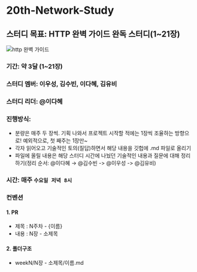 # 20th-Network-Study

## 스터디 목표: HTTP 완벽 가이드 완독 스터디(1~21장)

![http 완벽 가이드](https://user-images.githubusercontent.com/15176192/163679505-329ae33b-d98c-469c-a400-c5cc0de20ddb.jpeg)

### 기간: 약 3달 (1~21장)

### 스터디 멤버: 이우성, 김수빈, 이다혜, 김유비

### 스터디 리더: @이다혜

### 진행방식:
- 분량은 매주 두 장씩. 기획 나와서 프로젝트 시작할 적에는 1장씩 조율하는 방향으로! 예외적으로, 첫 째주는 1장만~
- 각자 읽어오고 기술적인 토의(질답)하면서 해당 내용을 깃헙에 .md 파일로 올리기
- 파일에 올릴 내용은 해당 스터디 시간에 나눴던 기술적인 내용과 질문에 대해 정리하기(정리 순서: @이다혜 → @김수빈 -> @이우성 -> @김유비)

### 시간: 매주 `수요일 저녁 8시`

### 컨벤션
#### 1. PR
   - 제목 : N주차 - {이름}
   - 내용 : N장 - 소제목
#### 2. 폴더구조
   - weekN/N장 - 소제목/이름.md
